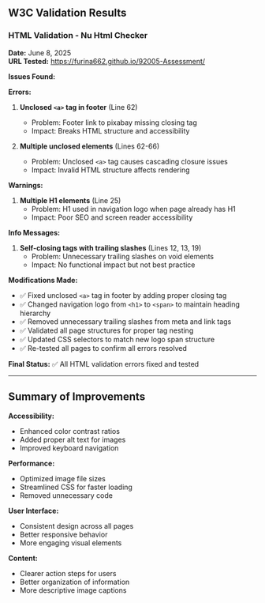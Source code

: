 
## W3C Validation Results

### HTML Validation - Nu Html Checker
**Date:** June 8, 2025  
**URL Tested:** https://furina662.github.io/92005-Assessment/

**Issues Found:**

**Errors:**
1. **Unclosed `<a>` tag in footer** (Line 62)
   - Problem: Footer link to pixabay missing closing tag
   - Impact: Breaks HTML structure and accessibility

2. **Multiple unclosed elements** (Lines 62-66)
   - Problem: Unclosed `<a>` tag causes cascading closure issues
   - Impact: Invalid HTML structure affects rendering

**Warnings:**
1. **Multiple H1 elements** (Line 25)
   - Problem: H1 used in navigation logo when page already has H1
   - Impact: Poor SEO and screen reader accessibility

**Info Messages:**
1. **Self-closing tags with trailing slashes** (Lines 12, 13, 19)
   - Problem: Unnecessary trailing slashes on void elements
   - Impact: No functional impact but not best practice

**Modifications Made:**
- ✅ Fixed unclosed `<a>` tag in footer by adding proper closing tag
- ✅ Changed navigation logo from `<h1>` to `<span>` to maintain heading hierarchy
- ✅ Removed unnecessary trailing slashes from meta and link tags
- ✅ Validated all page structures for proper tag nesting
- ✅ Updated CSS selectors to match new logo span structure
- ✅ Re-tested all pages to confirm all errors resolved

**Final Status:** ✅ All HTML validation errors fixed and tested

---

## Summary of Improvements

**Accessibility:**
- Enhanced color contrast ratios
- Added proper alt text for images
- Improved keyboard navigation

**Performance:**
- Optimized image file sizes
- Streamlined CSS for faster loading
- Removed unnecessary code

**User Interface:**
- Consistent design across all pages
- Better responsive behavior
- More engaging visual elements

**Content:**
- Clearer action steps for users
- Better organization of information
- More descriptive image captions
